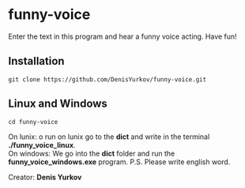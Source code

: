 funny-voice
=====================


Enter the text in this program and hear a funny voice acting.
Have fun!

Installation
-----------------------------------

    git clone https://github.com/DenisYurkov/funny-voice.git
  
Linux and Windows
-----------------------------------
    cd funny-voice

On lunix: o run on lunix go to the **dict** and write in the terminal **./funny_voice_linux**. <br>
On windows: We go into the **dict** folder and run the **funny_voice_windows.exe** program.
P.S. Please write english word.

Creator: **Denis Yurkov**
